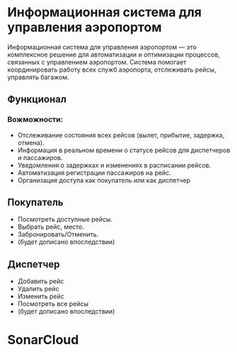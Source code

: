 # Информационная система для управления аэропортом

Информационная система для управления аэропортом — это комплексное решение для автоматизации и оптимизации процессов, связанных с управлением аэропортом. Система помогает координировать работу всех служб аэропорта, отслеживать рейсы, управлять багажом.

## Функционал

### Вожможности:
- Отслеживание состояния всех рейсов (вылет, прибытие, задержка, отмена).
- Информация в реальном времени о статусе рейсов для диспетчеров и пассажиров.
- Уведомления о задержках и изменениях в расписании рейсов.
- Автоматизация регистрации пассажиров на рейс.
- Организация доступа как покупатель или как диспетчер

## Покупатель
- Посмотреть доступные рейсы.
- Выбрать рейс, место.
- Забронировать/Отменить.
- (будет дописано впоследствии)

## Диспетчер
- Добавить рейс
- Удалить рейс
- Изменить рейс
- Посмотреть все рейсы
- (будет дописано впоследствии)

# SonarCloud




